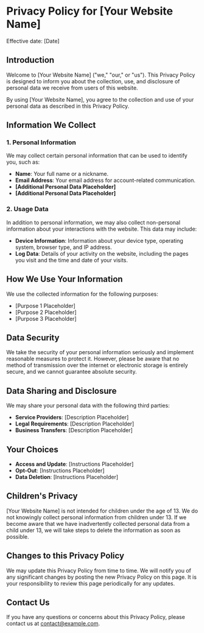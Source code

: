 # Privacy Policy for [Your Website Name]

Effective date: [Date]

## Introduction

Welcome to [Your Website Name] ("we," "our," or "us"). This Privacy Policy is designed to inform you about the collection, use, and disclosure of personal data we receive from users of this website.

By using [Your Website Name], you agree to the collection and use of your personal data as described in this Privacy Policy.

## Information We Collect

### 1. Personal Information

We may collect certain personal information that can be used to identify you, such as:

- **Name**: Your full name or a nickname.
- **Email Address**: Your email address for account-related communication.
- **[Additional Personal Data Placeholder]**
- **[Additional Personal Data Placeholder]**

### 2. Usage Data

In addition to personal information, we may also collect non-personal information about your interactions with the website. This data may include:

- **Device Information**: Information about your device type, operating system, browser type, and IP address.
- **Log Data**: Details of your activity on the website, including the pages you visit and the time and date of your visits.

## How We Use Your Information

We use the collected information for the following purposes:

- [Purpose 1 Placeholder]
- [Purpose 2 Placeholder]
- [Purpose 3 Placeholder]

## Data Security

We take the security of your personal information seriously and implement reasonable measures to protect it. However, please be aware that no method of transmission over the internet or electronic storage is entirely secure, and we cannot guarantee absolute security.

## Data Sharing and Disclosure

We may share your personal data with the following third parties:

- **Service Providers**: [Description Placeholder]
- **Legal Requirements**: [Description Placeholder]
- **Business Transfers**: [Description Placeholder]

## Your Choices

- **Access and Update**: [Instructions Placeholder]
- **Opt-Out**: [Instructions Placeholder]
- **Data Deletion**: [Instructions Placeholder]

## Children's Privacy

[Your Website Name] is not intended for children under the age of 13. We do not knowingly collect personal information from children under 13. If we become aware that we have inadvertently collected personal data from a child under 13, we will take steps to delete the information as soon as possible.

## Changes to this Privacy Policy

We may update this Privacy Policy from time to time. We will notify you of any significant changes by posting the new Privacy Policy on this page. It is your responsibility to review this page periodically for any updates.

## Contact Us

If you have any questions or concerns about this Privacy Policy, please contact us at [contact@example.com](mailto:contact@example.com).
